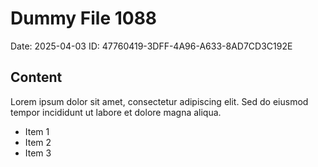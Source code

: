 # Dummy File 1088

Date: 2025-04-03
ID: 47760419-3DFF-4A96-A633-8AD7CD3C192E

## Content

Lorem ipsum dolor sit amet, consectetur adipiscing elit.
Sed do eiusmod tempor incididunt ut labore et dolore magna aliqua.

* Item 1
* Item 2
* Item 3
